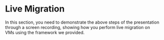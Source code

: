 # Live Migration

In this section, you need to demonstrate the above steps of the presentation through a screen recording, showing how you perform live migration on VMs using the framework we provided.
